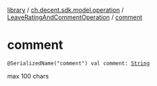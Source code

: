 [library](../../index.md) / [ch.decent.sdk.model.operation](../index.md) / [LeaveRatingAndCommentOperation](index.md) / [comment](./comment.md)

# comment

`@SerializedName("comment") val comment: `[`String`](https://kotlinlang.org/api/latest/jvm/stdlib/kotlin/-string/index.html)

max 100 chars

